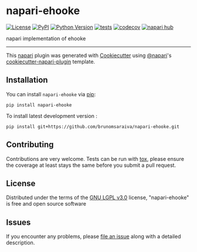 # napari-ehooke

[![License](https://img.shields.io/pypi/l/napari-ehooke.svg?color=green)](https://github.com/brunomsaraiva/napari-ehooke/raw/main/LICENSE)
[![PyPI](https://img.shields.io/pypi/v/napari-ehooke.svg?color=green)](https://pypi.org/project/napari-ehooke)
[![Python Version](https://img.shields.io/pypi/pyversions/napari-ehooke.svg?color=green)](https://python.org)
[![tests](https://github.com/brunomsaraiva/napari-ehooke/workflows/tests/badge.svg)](https://github.com/brunomsaraiva/napari-ehooke/actions)
[![codecov](https://codecov.io/gh/brunomsaraiva/napari-ehooke/branch/main/graph/badge.svg)](https://codecov.io/gh/brunomsaraiva/napari-ehooke)
[![napari hub](https://img.shields.io/endpoint?url=https://api.napari-hub.org/shields/napari-ehooke)](https://napari-hub.org/plugins/napari-ehooke)

napari implementation of ehooke

----------------------------------

This [napari] plugin was generated with [Cookiecutter] using [@napari]'s [cookiecutter-napari-plugin] template.

<!--
Don't miss the full getting started guide to set up your new package:
https://github.com/napari/cookiecutter-napari-plugin#getting-started

and review the napari docs for plugin developers:
https://napari.org/plugins/index.html
-->

## Installation

You can install `napari-ehooke` via [pip]:

    pip install napari-ehooke



To install latest development version :

    pip install git+https://github.com/brunomsaraiva/napari-ehooke.git


## Contributing

Contributions are very welcome. Tests can be run with [tox], please ensure
the coverage at least stays the same before you submit a pull request.

## License

Distributed under the terms of the [GNU LGPL v3.0] license,
"napari-ehooke" is free and open source software

## Issues

If you encounter any problems, please [file an issue] along with a detailed description.

[napari]: https://github.com/napari/napari
[Cookiecutter]: https://github.com/audreyr/cookiecutter
[@napari]: https://github.com/napari
[MIT]: http://opensource.org/licenses/MIT
[BSD-3]: http://opensource.org/licenses/BSD-3-Clause
[GNU GPL v3.0]: http://www.gnu.org/licenses/gpl-3.0.txt
[GNU LGPL v3.0]: http://www.gnu.org/licenses/lgpl-3.0.txt
[Apache Software License 2.0]: http://www.apache.org/licenses/LICENSE-2.0
[Mozilla Public License 2.0]: https://www.mozilla.org/media/MPL/2.0/index.txt
[cookiecutter-napari-plugin]: https://github.com/napari/cookiecutter-napari-plugin

[file an issue]: https://github.com/brunomsaraiva/napari-ehooke/issues

[napari]: https://github.com/napari/napari
[tox]: https://tox.readthedocs.io/en/latest/
[pip]: https://pypi.org/project/pip/
[PyPI]: https://pypi.org/
